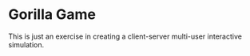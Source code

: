 # Gorilla Game

This is just an exercise in creating a client-server multi-user interactive simulation.